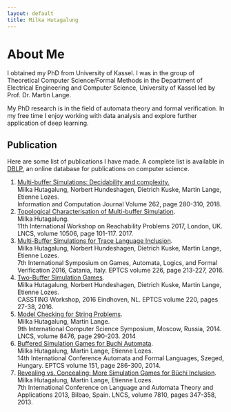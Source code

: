```yaml
---
layout: default
title: Milka Hutagalung
---
```

# About Me
I obtained my PhD from University of Kassel.
I was in the group of Theoretical Computer Science/Formal Methods 
in the Department of Electrical Engineering and Computer Science, University of Kassel
led by Prof. Dr. Martin Lange. 

My PhD research  is in the field of automata theory and formal verification.
In my free time I enjoy working with data analysis and explore further
application of deep learning.

## Publication

Here are some list of publications I have made. A complete list is available in [DBLP](https://dblp.org/pers/hd/h/Hutagalung:Milka), an online database for publications on computer science.

1. [Multi-buffer Simulations: Decidability and complexity.](https://www.sciencedirect.com/science/article/pii/S0890540118301317?via%3Dihub) <br/> Milka Hutagalung, Norbert Hundeshagen, Dietrich Kuske, Martin Lange, Etienne Lozes. <br/> Information and Computation Journal Volume 262, page 280-310, 2018.
2. [Topological Characterisation of Multi-buffer Simulation](https://link.springer.com/chapter/10.1007%2F978-3-319-67089-8_8). <br/> Milka Hutagalung. <br/>  11th International Workshop on Reachability Problems 2017, London, UK. LNCS, volume 10506, page 101-117. 2017.
3. [Multi-Buffer Simulations for Trace Language Inclusion](https://arxiv.org/abs/1609.04098). </br>  Milka Hutagalung, Norbert Hundeshagen, Dietrich Kuske, Martin Lange, Etienne Lozes. <br/> 7th International Symposium on Games, Automata, Logics, and Formal Verification 2016, Catania, Italy. EPTCS volume 226,  page 213-227, 2016.
4. [Two-Buffer Simulation Games](https://arxiv.org/abs/1608.00654).  </br> Milka Hutagalung, Norbert Hundeshagen, Dietrich Kuske, Martin Lange, Etienne Lozes.<br/> CASSTING Workshop, 2016 Eindhoven, NL. EPTCS volume 220, pages 27-38, 2016.
5. [Model Checking for String Problems](https://link.springer.com/chapter/10.1007%2F978-3-319-06686-8_15). </br> Milka Hutagalung, Martin Lange.<br/>  9th International Computer Science Symposium, Moscow, Russia, 2014. LNCS, volume 8476, page 290-203. 2014
6. [Buffered Simulation Games for Buchi Automata](https://arxiv.org/abs/1405.5609v1).<br/> Milka Hutagalung, Martin Lange, Etienne Lozes.<br/> 14th International Conference Automata and Formal Languages, Szeged, Hungary. EPTCS volume 151, page 286-300, 2014.
7. [Revealing vs. Concealing: More Simulation Games for Büchi Inclusion](https://link.springer.com/chapter/10.1007%2F978-3-642-37064-9_31). <br/> Milka Hutagalung, Martin Lange, Etienne Lozes. <br/> 7th International Conference on Language and Automata Theory and Applications 2013, Bilbao, Spain. LNCS, volume 7810,  pages 347-358, 2013.
